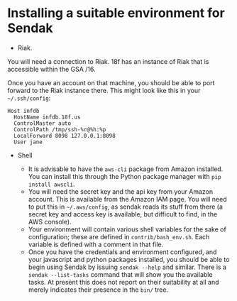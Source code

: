 Installing a suitable environment for Sendak
====

* Riak.

You will need a connection to Riak. 18f has an instance of Riak that is
accessible within the GSA /16.

Once you have an account on that machine, you should be able to port forward
to the Riak instance there. This might look like this in your `~/.ssh/config`:

```
Host infdb
  HostName infdb.18f.us
  ControlMaster auto
  ControlPath /tmp/ssh-%r@%h:%p
  LocalForward 8098 127.0.0.1:8098
  User jane
```

* Shell

  - It is advisable to have the `aws-cli` package from Amazon installed. You can
  install this through the Python package manager with `pip install awscli`.
  - You will need the secret key and the api key from your Amazon account.
  This is available from the Amazon IAM page. You will need to put this in
  `~/.aws/config`, as sendak reads its stuff from there (a secret key and access
  key is available, but difficult to find, in the AWS console).
  - Your environment will contain various shell variables for the sake of
  configuration; these are defined in `contrib/bash_env.sh`. Each variable is
  defined with a comment in that file.
  - Once you have the credentials and environment configured, and your
  javascript and python packages installed, you should be able to begin using
  Sendak by issuing `sendak --help` and similar. There is a `sendak --list-tasks`
  command that will show you the available tasks. At present this does not
  report on their suitability at all and merely indicates their presence in
  the `bin/` tree.
